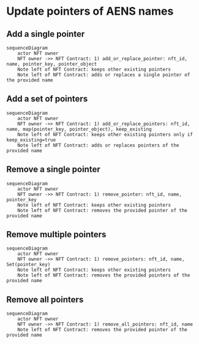 # Update pointers of AENS names

## Add a single pointer
```mermaid
sequenceDiagram
    actor NFT owner
    NFT owner ->> NFT Contract: 1) add_or_replace_pointer: nft_id, name, pointer_key, pointer_object
    Note left of NFT Contract: keeps other existing pointers
    Note left of NFT Contract: adds or replaces a single pointer of the provided name
```

## Add a set of pointers
```mermaid
sequenceDiagram
    actor NFT owner
    NFT owner ->> NFT Contract: 1) add_or_replace_pointers: nft_id, name, map(pointer_key, pointer_object), keep_existing
    Note left of NFT Contract: keeps other existing pointers only if keep_existing=true
    Note left of NFT Contract: adds or replaces pointers of the provided name
```

## Remove a single pointer
```mermaid
sequenceDiagram
    actor NFT owner
    NFT owner ->> NFT Contract: 1) remove_pointer: nft_id, name, pointer_key
    Note left of NFT Contract: keeps other existing pointers
    Note left of NFT Contract: removes the provided pointer of the provided name
```

## Remove multiple pointers
```mermaid
sequenceDiagram
    actor NFT owner
    NFT owner ->> NFT Contract: 1) remove_pointers: nft_id, name, Set(pointer_key)
    Note left of NFT Contract: keeps other existing pointers
    Note left of NFT Contract: removes the provided pointers of the provided name
```

## Remove all pointers
```mermaid
sequenceDiagram
    actor NFT owner
    NFT owner ->> NFT Contract: 1) remove_all_pointers: nft_id, name
    Note left of NFT Contract: removes the provided pointer of the provided name
```
